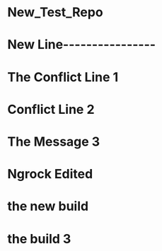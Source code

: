 # New_Test_Repo
# New Line----------------
# The Conflict Line 1
# Conflict Line 2
# The Message 3
# Ngrock Edited
# the new build
# the build 3

